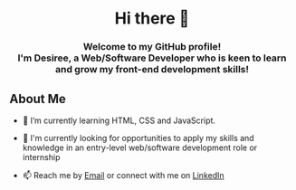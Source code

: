 <h1 align="center">Hi there 👋</h1>

<h3 align="center">Welcome to my GitHub profile! <br> I'm Desiree, a Web/Software Developer who is keen to learn and grow my front-end development skills!</h3>


## About Me
* 🌱  I’m currently learning HTML, CSS and JavaScript.

* 💼  I'm currently looking for opportunities to apply my skills and knowledge in an entry-level web/software development role or internship

* 📫  Reach me by [Email](desiree.wf0@gmail.com) or connect with me on [LinkedIn](https://www.linkedin.com/in/dwilliamsforde/)

<!--
**desireealexia/desireealexia** is a ✨ _special_ ✨ repository because its `README.md` (this file) appears on your GitHub profile.

Here are some ideas to get you started:

- 🔭 I’m currently working on ...
- 🌱 I’m currently learning ...
- 👯 I’m looking to collaborate on ...
- 🤔 I’m looking for help with ...
- 💬 Ask me about ...
- 📫 How to reach me: ...
- 😄 Pronouns: ...
- ⚡ Fun fact: ...
-->

